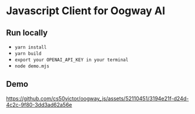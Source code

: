 # Javascript Client for Oogway AI

## Run locally

- `yarn install`
- `yarn build`
- `export your OPENAI_API_KEY in your terminal`
- `node demo.mjs`

## Demo

https://github.com/cs50victor/oogway_js/assets/52110451/3194e21f-d24d-4c2c-9f80-3dd3ad62a56e

